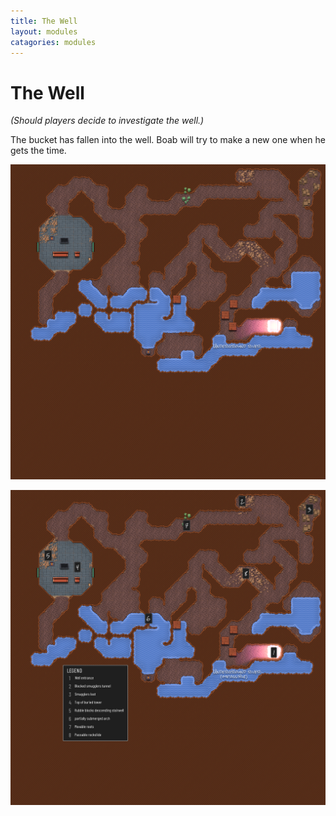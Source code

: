 ```yaml
---
title: The Well
layout: modules
catagories: modules
---
```

# The Well

*(Should players decide to investigate the well.)*

The bucket has fallen into the well. Boab will try to make a new one when he gets the time. 

![Player map](../maps/The%20Well.player.png)

![DM map](../maps/The%20Well.png)